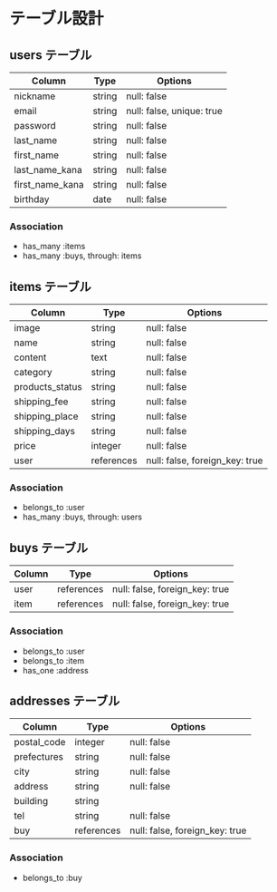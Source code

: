 # テーブル設計

## users テーブル

| Column          | Type    | Options                   |
| ----------------| ------- | ------------------------- |
| nickname        | string  | null: false               |
| email           | string  | null: false, unique: true |
| password        | string  | null: false               |
| last_name       | string  | null: false               |
| first_name      | string  | null: false               |
| last_name_kana  | string  | null: false               |
| first_name_kana | string  | null: false               |
| birthday        | date    | null: false               |

### Association

- has_many :items
- has_many :buys, through: items

## items テーブル

| Column          | Type       | Options                       |
| ----------------| -----------| ------------------------------|
| image           | string     | null: false                   |
| name            | string     | null: false                   |
| content         | text       | null: false                   |
| category        | string     | null: false                   |
| products_status | string     | null: false                   |
| shipping_fee    | string     | null: false                   |
| shipping_place  | string     | null: false                   |
| shipping_days   | string     | null: false                   |
| price           | integer    | null: false                   |
| user            | references | null: false, foreign_key: true|

### Association

- belongs_to :user
- has_many :buys, through: users

## buys テーブル

| Column    | Type       | Options                        |
| ----------| ---------- | ------------------------------ |
| user      | references | null: false, foreign_key: true |
| item      | references | null: false, foreign_key: true |

### Association

- belongs_to :user
- belongs_to :item
- has_one :address

## addresses テーブル

| Column      | Type       | Options                        |
| ----------- | ---------- | ------------------------------ |
| postal_code | integer    | null: false                    |
| prefectures | string     | null: false                    |
| city        | string     | null: false                    |
| address     | string     | null: false                    |
| building    | string     |                                |
| tel         | string     | null: false                    |
| buy         | references | null: false, foreign_key: true |

### Association

- belongs_to :buy